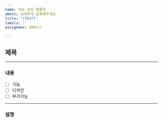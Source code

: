 ```yaml
---
name: 이슈 생성 템플릿
about: 상세하게 설명해주세요
title: "[TEST]"
labels: ''
assignees: GNOSss

---
```


## 제목

---
### 내용
- [ ] 기능
- [ ] 디자인
- [ ] 부가기능

---
### 설명
